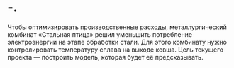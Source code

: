 # -.
Чтобы оптимизировать производственные расходы, металлургический комбинат «Стальная птица» решил уменьшить потребление электроэнергии на этапе обработки стали. Для этого комбинату нужно контролировать температуру сплава на выходе ковша.  Цель текущего проекта — построить модель, которая будет её предсказывать.
